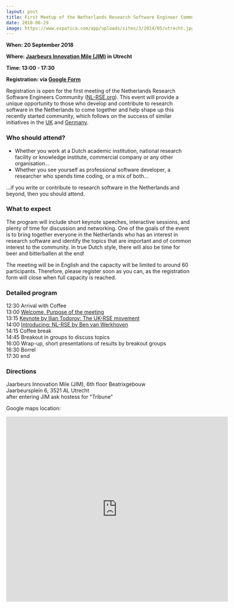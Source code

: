 ```yaml
---
layout: post
title: First Meetup of the Netherlands Research Software Engineer Community - register Now!
date: 2018-06-29
image: https://www.expatica.com/app/uploads/sites/3/2014/05/utrecht.jpg
---
```


**When: 20 September 2018**

**Where: [Jaarbeurs Innovation Mile (JIM)](http://jim.spaces.nexudus.com/en) in Utrecht**

**Time: 13:00 - 17:30**

<!--break-->

**Registration: via [Google Form](https://docs.google.com/forms/d/e/1FAIpQLSfCfzK1D6hsqVLkKgPGQ74i55pzV5DIvONCpRwCC1hXfda-ag/viewform)**

Registration is open for the first meeting of the Netherlands Research Software Engineers Community ([NL-RSE.org](http://nl-rse.org/)). This event will provide a unique opportunity to those who develop and contribute to research software in the Netherlands to come together and help shape up this recently started community, which follows on the success of similar initiatives in the [UK](https://rse.ac.uk/) and [Germany](http://www.de-rse.org/de/). 

### Who should attend?
* Whether you work at a Dutch academic institution, national research facility or knowledge institute, commercial company or any other organisation...
* Whether you see yourself as professional software developer, a researcher who spends  time coding, or a mix of both...

...if you write or contribute to research software in the Netherlands and beyond, then you should attend. 

### What to expect

The program will include short keynote speeches, interactive sessions, and plenty of time for discussion and networking. One of the goals of the event is to bring together everyone in the Netherlands who has an interest in research software and identify the topics that are important and of common interest to the community. In true Dutch style, there will also be time for beer and bitterballen at the end! 

The meeting will be in English and the capacity will be limited to around 60 participants. Therefore, please register soon as you can, as the registration form will close when full capacity is reached.

### Detailed program

12:30 Arrival with Coffee  
13:00 [Welcome, Purpose of the meeting](http://nl-rse.org/resources/20180920/nl-rse-meeting-intro.pdf)  
13:15 [Keynote by Ilian Todorov: The UK-RSE movement](http://nl-rse.org/resources/20180920/keynote-ilian-todorov.pdf)  
14:00 [Introducing: NL-RSE by Ben van Werkhoven](http://nl-rse.org/resources/20180920/nl-rse-introduction.pdf)  
14:15 Coffee break  
14:45 Breakout in groups to discuss topics  
16:00 Wrap-up, short presentations of results by breakout groups  
16:30 Borrel  
17:30 end  

### Directions

Jaarbeurs Innovation Mile (JIM), 6th floor Beatrixgebouw  
Jaarbeursplein 6, 3521 AL Utrecht  
after entering JIM ask hostess for "Tribune"  

Google maps location:  

<div class="mapouter"><div class="gmap_canvas"><iframe width="600" height="500" id="gmap_canvas" src="https://maps.google.com/maps?q=jaarbeurs%20innovation%20mile%20utrecht&t=&z=17&ie=UTF8&iwloc=&output=embed" frameborder="0" scrolling="no" marginheight="0" marginwidth="0"></iframe></div><style>.mapouter{text-align:right;height:500px;width:600px;}.gmap_canvas {overflow:hidden;background:none!important;height:500px;width:600px;}</style></div>
